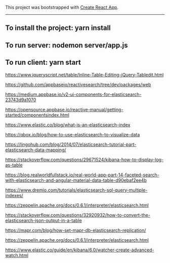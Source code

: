 This project was bootstrapped with [Create React App](https://github.com/facebookincubator/create-react-app).

---
To install the project: yarn install
---
To run server:  nodemon server/app.js
---
To run client: yarn start
---
https://www.jqueryscript.net/table/Inline-Table-Editing-jQuery-Tabledit.html

https://github.com/appbaseio/reactivesearch/tree/dev/packages/web

https://medium.appbase.io/v2-ui-components-for-elasticsearch-23743d9a1070

https://opensource.appbase.io/reactive-manual/getting-started/componentsindex.html


https://www.elastic.co/blog/what-is-an-elasticsearch-index

https://qbox.io/blog/how-to-use-elasticsearch-to-visualize-data

https://lingohub.com/blog/2014/07/elasticsearch-tutorial-part-elasticsearch-data-mapping/

https://stackoverflow.com/questions/29671524/kibana-how-to-display-log-as-table

https://blog.realworldfullstack.io/real-world-app-part-14-faceted-search-with-elasticsearch-and-angular-material-data-table-d90ebaf2ee4b

https://www.dremio.com/tutorials/elasticsearch-sql-query-multiple-indexes/

https://zeppelin.apache.org/docs/0.6.1/interpreter/elasticsearch.html

https://stackoverflow.com/questions/32920932/how-to-convert-the-elasticsearch-json-output-in-a-table

https://mapr.com/blog/how-set-mapr-db-elasticsearch-replication/

https://zeppelin.apache.org/docs/0.6.1/interpreter/elasticsearch.html

https://www.elastic.co/guide/en/kibana/6.0/watcher-create-advanced-watch.html
